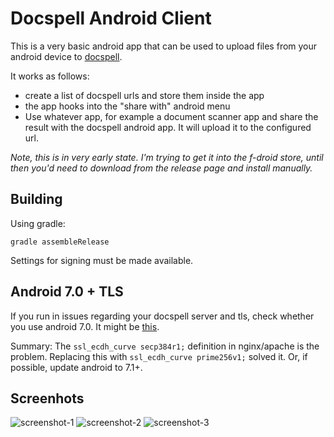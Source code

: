 # Docspell Android Client

This is a very basic android app that can be used to upload files from
your android device to [docspell](https://docspell.org).

It works as follows:

- create a list of docspell urls and store them inside the app
- the app hooks into the "share with" android menu
- Use whatever app, for example a document scanner app and share the
  result with the docspell android app. It will upload it to the
  configured url.

*Note, this is in very early state. I'm trying to get it into the
f-droid store, until then you'd need to download from the release page
and install manually.*

## Building

Using gradle:

``` shell
gradle assembleRelease
```

Settings for signing must be made available.


## Android 7.0 + TLS

If you run in issues regarding your docspell server and tls, check
whether you use android 7.0. It might be
[this](https://github.com/nextcloud/news-android/issues/567#issuecomment-309700308).

Summary: The `ssl_ecdh_curve secp384r1;` definition in nginx/apache is
the problem. Replacing this with `ssl_ecdh_curve prime256v1;` solved
it. Or, if possible, update android to 7.1+.


## Screenhots

![screenshot-1](https://raw.githubusercontent.com/docspell/android-client/master/fastlane/metadata/android/en-US/phoneScreenshots/1.jpg)
![screenshot-2](https://raw.githubusercontent.com/docspell/android-client/master/fastlane/metadata/android/en-US/phoneScreenshots/2.jpg)
![screenshot-3](https://raw.githubusercontent.com/docspell/android-client/master/fastlane/metadata/android/en-US/phoneScreenshots/3.jpg)
